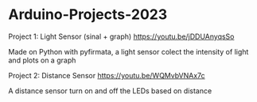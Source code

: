 # Arduino-Projects-2023

Project 1: Light Sensor (sinal + graph) https://youtu.be/jDDUAnyqsSo

Made on Python with pyfirmata, a light sensor colect the intensity of light and plots on a graph



Project 2: Distance Sensor https://youtu.be/WQMvbVNAx7c

A distance sensor turn on and off the LEDs based on distance
